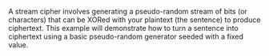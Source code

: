 A stream cipher involves generating a pseudo-random stream of bits (or characters) that can be XORed with your plaintext (the sentence) to produce ciphertext. This example will demonstrate how to turn a sentence into ciphertext using a basic pseudo-random generator seeded with a fixed value.
